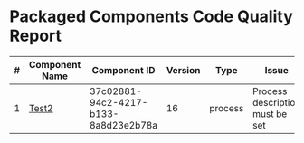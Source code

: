 # Packaged Components Code Quality Report
|#|Component Name|Component ID|Version|Type|Issue|Issue Type|Priority|
|---|---|---|---|---|---|---|---|
|1|[Test2](Report/Training-Darko-Mirchevski/Doubleservice/Test2.xml)|37c02881-94c2-4217-b133-8a8d23e2b78a|16|process|Process description must be set|CODE_SMELL|MINOR|
